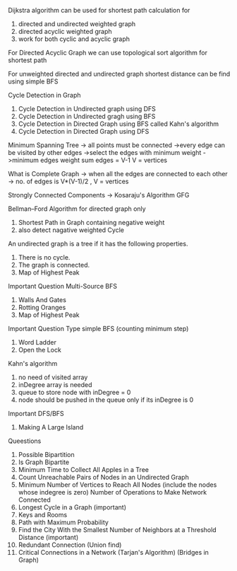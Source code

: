 Dijkstra algorithm can be used for shortest path calculation for
1) directed and undirected weighted graph
2) directed acyclic weighted graph
3) work for both cyclic and acyclic graph

For Directed Acyclic Graph we can use topological sort algorithm for shortest path

For unweighted directed and undirected graph shortest distance can be find using simple BFS

Cycle Detection in Graph
1) Cycle Detection in Undirected graph using DFS
2) Cycle Detection in Undirected gragh using BFS
3) Cycle Detection in Directed Graph using BFS called Kahn's algorithm
4) Cycle Detection in Directed Graph using DFS

Minimum Spanning Tree
-> all points must be connected
->every edge can be visited by other edges
->select the edges with minimum weight
->minimum edges weight sum
edges = V-1
V = vertices 


What is Complete Graph
-> when all the edges are connected to each other
-> no. of edges is V*(V-1)/2 , V = vertices

Strongly Connected Components ->  Kosaraju's Algorithm GFG

Bellman–Ford Algorithm
for directed graph only
1) Shortest Path in Graph containing negative weight
2) also detect nagative weighted Cycle

An undirected graph is a tree if it has the following properties. 
1) There is no cycle. 
2) The graph is connected.
3) Map of Highest Peak

Important Question
Multi-Source BFS
1) Walls And Gates
2) Rotting Oranges
4) Map of Highest Peak

Important Question Type simple BFS (counting minimum step)
1) Word Ladder
2) Open the Lock

Kahn's algorithm 
1) no need of visited array
2) inDegree array is needed
3) queue to store node with inDegree = 0
4) node should be pushed in the queue only if its inDegree is 0

Important DFS/BFS
1) Making A Large Island


Queestions
1) Possible Bipartition
2) Is Graph Bipartite
3) Minimum Time to Collect All Apples in a Tree
4) Count Unreachable Pairs of Nodes in an Undirected Graph
5) Minimum Number of Vertices to Reach All Nodes  (include the nodes whose indegree is zero)
   Number of Operations to Make Network Connected
6) Longest Cycle in a Graph (important)
7) Keys and Rooms
8) Path with Maximum Probability
9) Find the City With the Smallest Number of Neighbors at a Threshold Distance (important)
10) Redundant Connection (Union find)
11) Critical Connections in a Network (Tarjan's Algorithm) (Bridges in Graph)